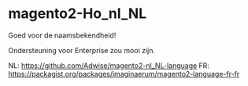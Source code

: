 # magento2-Ho_nl_NL
Goed voor de naamsbekendheid!

Ondersteuning voor Enterprise zou mooi zijn.

NL: https://github.com/Adwise/magento2-nl_NL-language
FR: https://packagist.org/packages/imaginaerum/magento2-language-fr-fr
